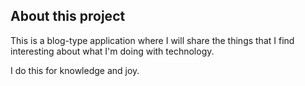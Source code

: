 ## About this project

This is a blog-type application where I will share the things that I find interesting about what I'm doing with technology.

I do this for knowledge and joy.
